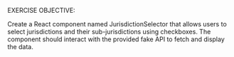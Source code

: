 EXERCISE OBJECTIVE:

Create a React component named JurisdictionSelector that allows users to select jurisdictions and their
sub-jurisdictions using checkboxes. The component should interact with the provided fake API to fetch and
display the data.